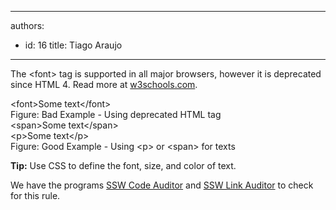 

---
authors:
  - id: 16
    title: Tiago Araujo
---




<span class='intro'> <p></p>
<p>The &lt;font&gt; tag is supported in all major browsers, however it is deprecated since HTML 4. Read more at <a target="_blank" href="http&#58;//www.w3schools.com/tags/tag_font.asp">w3schools.com</a>.</p> </span>

<div class="greyBox">&lt;font&gt;Some text&lt;/font&gt;</div> 
<span class="ms-rteCustom-FigureBad">Figure&#58; Bad Example - Using deprecated HTML tag</span> 
<div class="greyBox">&lt;span&gt;Some text&lt;/span&gt;<br>&lt;p&gt;Some text&lt;/p&gt;</div> 
<span class="ms-rteCustom-FigureGood">Figure&#58; Good Example - Using &lt;p&gt; or &lt;span&gt; for texts</span> 
<p>
   <strong>Tip&#58;</strong> Use CSS to define the font, size, and color of text.</p><div class="product-box"><p>We have the programs <a href="http&#58;//www.ssw.com.au/ssw/CodeAuditor/Default.aspx">SSW Code Auditor</a> and <a href="http&#58;//www.ssw.com.au/ssw/linkauditor/">SSW Link Auditor</a> to check for this rule.</p></div>



